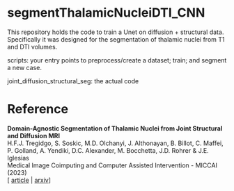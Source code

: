 # segmentThalamicNucleiDTI_CNN
This repository holds the code to train a Unet on diffusion + structural data. Specifically it was designed for the segmentation of thalamic nuclei from T1 and DTI volumes. 

scripts: your entry points to preprocess/create a dataset;   train;   and  segment a new case.

joint_diffusion_structural_seg:  the actual code

# Reference

**Domain-Agnostic Segmentation of Thalamic Nuclei from Joint Structural and Diffusion MRI** \
H.F.J. Tregidgo, S. Soskic, M.D. Olchanyi, J. Althonayan, B. Billot, C. Maffei, P. Golland, A. Yendiki, D.C. Alexander, M. Bocchetta, J.D. Rohrer & J.E. Iglesias  \
Medical Image Coimputing and Computer Assisted Intervention - MICCAI (2023) \
[ [article](https://rdcu.be/dtILz) | [arxiv](https://arxiv.org/abs/2305.03413)]
